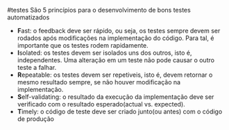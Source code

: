 #testes
São 5 princípios para o desenvolvimento de bons testes automatizados
- **F**ast: o feedback deve ser rápido, ou seja, os testes sempre devem ser rodados após modificações na implementação do código. Para tal, é importante que os testes rodem rapidamente.
- **I**solated: os testes devem ser isolados uns dos outros, isto é, independentes. Uma alteração em um teste não pode causar o outro teste a falhar.
- **R**epeatable: os testes devem ser repetiveis, isto é, devem retornar o mesmo resultado sempre, se não houver modificação na implementação.
- **S**elf-validating: o resultado da execução da implementação deve ser verificado com o resultado esperado(actual vs. expected).
- **T**imely: o código de teste deve ser criado junto(ou antes) com o código de produção
